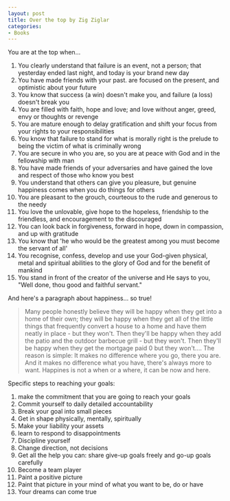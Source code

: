 ```yaml
---
layout: post
title: Over the top by Zig Ziglar
categories:
- Books
---
```



You are at the top when...

1. You clearly understand that failure is an event, not a person; that yesterday ended last night, and today is your brand new day
2. You have made friends with your past. are focused on the present, and optimistic about your future
3. You know that success (a win) doesn't make you, and failure (a loss) doesn't break you
4. You are filled with faith, hope and love; and love without anger, greed, envy or thoughts or revenge
5. You are mature enough to delay gratification and shift your focus from your rights to your responsibilities
6. You know that failure to stand for what is morally right is the prelude to being the victim of what is criminally wrong
7. You are secure in who you are, so you are at peace with God and in the fellowship with man
8. You have made friends of your adversaries and have gained the love and respect of those who know you best
9. You understand that others can give you pleasure, but genuine happiness comes when you do things for others
10. You are pleasant to the grouch, courteous to the rude and generous to the needy
11. You love the unlovable, give hope to the hopeless, friendship to the friendless, and encouragement to the discouraged
12. You can look back in forgiveness, forward in hope, down in compassion, and up with gratitude
13. You know that 'he who would be the greatest among you must become the servant of all'
14. You recognise, confess, develop and use your God-given physical, metal and spiritual abilities to the glory of God and for the benefit of mankind
15. You stand in front of the creator of the universe and He says to you, "Well done, thou good and faithful servant."

And here's a paragraph about happiness... so true!

> Many people honestly believe they will be happy when they get into a home of their own; they will be happy when they get all of the little things that frequently convert a house to a home and have them neatly in place - but they won't. Then they'll be happy when they add the patio and the outdoor barbecue grill - but they won't. Then they'll be happy when they get the mortgage paid 0 but they won't.... The reason is simple: It makes no difference where you go, there you are. And it makes no difference what you have, there's always more to want. Happines is not a when or a where, it can be now and here.

Specific steps to reaching your goals:

1. make the commitment that you are going to reach your goals
2. Commit yourself to daily detailed accountability
3. Break your goal into small pieces
4. Get in shape physically, mentally, spiritually
5. Make your liability your assets
6. learn to respond to disappointments
7. Discipline yourself
8. Change direction, not decisions
9. Get all the help you can: share give-up goals freely and go-up goals carefully
10. Become a team player
11. Paint a positive picture
12. Paint that picture in your mind of what you want to be, do or have
13. Your dreams can come true
